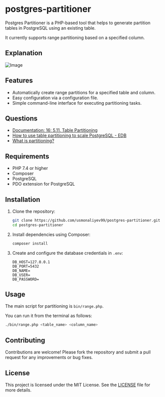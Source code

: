 # postgres-partitioner

Postgres Partitioner is a PHP-based tool that helps to generate partition tables in PostgreSQL using an existing table.

It currently supports range partitioning based on a specified column.

## Explanation

![Image](https://marekhudyma.com/assets/2018-08-01-postgreSQL-10-partitioning/horizontal.png)

## Features

- Automatically create range partitions for a specified table and column.
- Easy configuration via a configuration file.
- Simple command-line interface for executing partitioning tasks.

## Questions

- [Documentation: 16: 5.11. Table Partitioning](https://www.postgresql.org/docs/current/ddl-partitioning.html)
- [How to use table partitioning to scale PostgreSQL - EDB](https://www.enterprisedb.com/postgres-tutorials/how-use-table-partitioning-scale-postgresql)
- [What is partitioning?](https://www.postgresql.fastware.com/postgresql-insider-prt-ove)

## Requirements

- PHP 7.4 or higher
- Composer
- PostgreSQL
- PDO extension for PostgreSQL

## Installation

1. Clone the repository:

    ```bash
    git clone https://github.com/usmonaliyev99/postgres-partitioner.git
    cd postgres-partitioner
    ```

2. Install dependencies using Composer:

    ```bash
    composer install
    ```

3. Create and configure the database credentials in `.env`:

    ```dotenv
    DB_HOST=127.0.0.1
    DB_PORT=5432
    DB_NAME=
    DB_USER=
    DB_PASSWORD=
    ```

## Usage

The main script for partitioning is `bin/range.php`.

You can run it from the terminal as follows:

```bash
./bin/range.php <table_name> <column_name>
```

## Contributing

Contributions are welcome! Please fork the repository and submit a pull request for any improvements or bug fixes.


## License

This project is licensed under the MIT License. See the [LICENSE]() file for more details.
